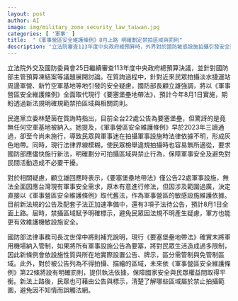 ```yaml
---
layout: post
author: AI
image: img/military_zone_security_law_taiwan.jpg
categories: [ '軍事' ]
title:  "《軍事營區安全維護條例》8月上路 明確劃定禁拍區域與罰則"
description: "立法院審查113年度中央政府總預算時，外界對於國防敏感設施拍攝引發安全疑慮。國防部長顧立雄強調，新版《軍事營區安全維護條例》將於8月1日施行，取代現行《要塞堡壘地帶法》，明確規範禁拍區、標示與罰則。國防部說明，未來公告與標示將讓民眾清楚禁止拍攝區域，避免誤觸法令，同時兼顧國家安全與民眾權益。"
---
```

立法院外交及國防委員會25日繼續審查113年度中央政府總預算決議，並針對國防部主管預算凍結案等議題展開討論。在質詢過程中，針對近來民眾拍攝淡水捷運站周邊軍營、新竹空軍基地等地引發的安全疑慮，國防部長顧立雄強調，將以《軍事營區安全維護條例》全面取代現行《要塞堡壘地帶法》，預計今年8月1日實施，期盼透過新法規明確規範禁拍區域與相關罰則。

民進黨立委林楚茵在質詢時指出，目前全台22處公告為要塞堡壘，但驚訝的是竟無任何空軍基地被納入。她提及，《軍事營區安全維護條例》早於2023年三讀通過，卻至今尚未施行，導致民眾與軍事迷在拍攝軍事設施時法律依據不明，形成灰色地帶。同時，現行法律界線模糊，使民眾檢舉違規拍攝時也容易無所適從，要求國防部應儘快施行新法，明確劃分可拍攝區域與禁止行為，保障軍事安全及避免對民間活動造成不必要干擾。

對於相關疑慮，顧立雄回應時表示，《要塞堡壘地帶法》僅公告22處軍事設施，無法全面因應台灣現有軍事安全需求，原本有意進行修法，但因涉及範圍過廣，決定直接以《軍事營區安全維護條例》取代舊法，作為軍事營區的敏感設施維護依據。目前新法規的公告及配套子法正加速準備中，還有3項子法待公告，預計8月1日全面上路。屆時，禁攝區域賦予明確標示，避免民眾因法規不明產生疑慮，軍方也能更有效維護機敏設施安全。

國防部法律事務司長沈世偉中將則補充說明，現行《要塞堡壘地帶法》確實未將軍用機場納入管制，如果將所有軍事設施公告為要塞，將對民眾生活造成過多限制，因此新條例會依設施性質與所在地實際設置公告、牌示，區分需管制與免管制區域。此外，對於被公告列為不得拍攝、描繪的區域，未來依《軍事營區安全維護條例》第22條將設有明確罰則，提供執法依據，保障國家安全與民眾權益間取得平衡。新法上路後，民眾也可藉由公告與標示，清楚了解哪些區域屬於禁止拍攝範圍，避免因不知情而誤觸法網。